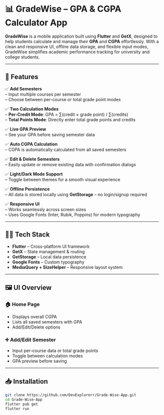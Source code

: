 # 📊 GradeWise – GPA & CGPA Calculator App

**GradeWise** is a mobile application built using **Flutter** and **GetX**, designed to help students calculate and manage their **GPA** and **CGPA** effortlessly. With a clean and responsive UI, offline data storage, and flexible input modes, GradeWise simplifies academic performance tracking for university and college students.

---

## 🚀 Features

✅ **Add Semesters**  
– Input multiple courses per semester  
– Choose between per-course or total grade point modes

✅ **Two Calculation Modes**  
– **Per-Credit Mode**: GPA = ∑(credit × grade point) / ∑(credits)  
– **Total Points Mode**: Directly enter total grade points and credits

✅ **Live GPA Preview**  
– See your GPA before saving semester data

✅ **Auto CGPA Calculation**  
– CGPA is automatically calculated from all saved semesters

✅ **Edit & Delete Semesters**  
– Easily update or remove existing data with confirmation dialogs

✅ **Light/Dark Mode Support**  
– Toggle between themes for a smooth visual experience

✅ **Offline Persistence**  
– All data is stored locally using **GetStorage** – no login/signup required

✅ **Responsive UI**  
– Works seamlessly across screen sizes  
– Uses Google Fonts (Inter, Rubik, Poppins) for modern typography

---

## 🧑‍💻 Tech Stack

- **Flutter** – Cross-platform UI framework  
- **GetX** – State management & routing  
- **GetStorage** – Local data persistence  
- **Google Fonts** – Custom typography  
- **MediaQuery + SizeHelper** – Responsive layout system

---

## 🖼️ UI Overview

### 🏠 Home Page
- Displays overall CGPA
- Lists all saved semesters with GPA
- Add/Edit/Delete options

### ➕ Add/Edit Semester
- Input per-course data or total grade points
- Toggle between calculation modes
- GPA preview before saving

---

## 📥 Installation

```bash
git clone https://github.com/DevExplorerr/Grade-Wise-App.git
cd Grade-Wise-App
flutter pub get
flutter run
